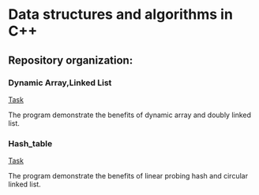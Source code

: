 # Data structures and algorithms in C++
## Repository organization:

### Dynamic Array,Linked List
[Task](./Dynamic_Array,Linked_List/Task.pdf)

The program demonstrate the benefits of dynamic array  and doubly linked list.
### Hash_table
[Task](./Task.pdf)

The program demonstrate the benefits of linear probing hash and circular linked list.
